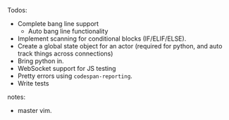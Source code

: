Todos:
- Complete bang line support
  - Auto bang line functionality
- Implement scanning for conditional blocks (IF/ELIF/ELSE).
- Create a global state object for an actor (required for python, and auto track things across connections)
- Bring python in.
- WebSocket support for JS testing
- Pretty errors using `codespan-reporting`.
- Write tests

notes:
- master vim.
